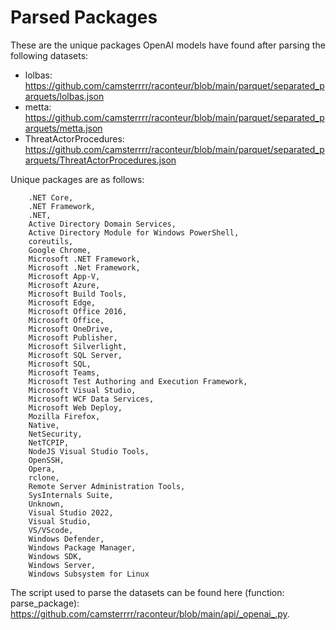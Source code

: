 # Parsed Packages

These are the unique packages OpenAI models have found after parsing the following datasets:
- lolbas: https://github.com/camsterrrr/raconteur/blob/main/parquet/separated_parquets/lolbas.json
- metta: https://github.com/camsterrrr/raconteur/blob/main/parquet/separated_parquets/metta.json
- ThreatActorProcedures: https://github.com/camsterrrr/raconteur/blob/main/parquet/separated_parquets/ThreatActorProcedures.json

Unique packages are as follows:

```
	.NET Core,
	.NET Framework,
	.NET,
	Active Directory Domain Services,
	Active Directory Module for Windows PowerShell,
	coreutils,
	Google Chrome,
	Microsoft .NET Framework,
	Microsoft .Net Framework,
	Microsoft App-V,
	Microsoft Azure,
	Microsoft Build Tools,
	Microsoft Edge,
	Microsoft Office 2016,
	Microsoft Office,
	Microsoft OneDrive,
	Microsoft Publisher,
	Microsoft Silverlight,
	Microsoft SQL Server,
	Microsoft SQL,
	Microsoft Teams,
	Microsoft Test Authoring and Execution Framework,
	Microsoft Visual Studio,
	Microsoft WCF Data Services,
	Microsoft Web Deploy,
	Mozilla Firefox,
	Native,
	NetSecurity,
	NetTCPIP,
	NodeJS Visual Studio Tools,
	OpenSSH,
	Opera,
	rclone,
	Remote Server Administration Tools,
	SysInternals Suite,
	Unknown,
	Visual Studio 2022,
	Visual Studio,
	VS/VScode,
	Windows Defender,
	Windows Package Manager,
	Windows SDK,
	Windows Server,
	Windows Subsystem for Linux
```

The script used to parse the datasets can be found here (function: parse_package): https://github.com/camsterrrr/raconteur/blob/main/api/_openai_.py.